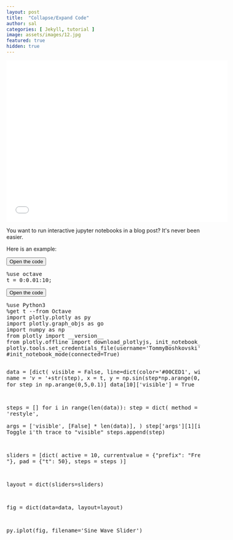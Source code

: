 ```yaml
---
layout: post
title:  "Collapse/Expand Code"
author: sal
categories: [ Jekyll, tutorial ]
image: assets/images/12.jpg
featured: true
hidden: true
---
```


<iframe src="//slides.com/agahkarakuzu/qmrlabjn1/embed" width="576" height="420" scrolling="no" frameborder="0" webkitallowfullscreen mozallowfullscreen allowfullscreen></iframe>

 <script type="text/javascript" src="https://cdnjs.cloudflare.com/ajax/libs/mathjax/2.7.2/MathJax.js?config=TeX-MML-AM_CHTML">
 </script>
<script type="text/x-thebe-config">
      {
      	requestKernel: true,

        bootstrap: true,
        selector: "pre",
        binderOptions: {
        repo: "agahkarakuzu/sosExample",
        ref: "master"
        },

        kernelOptions: {
    	name: "SOS"
     	},


      }
</script>
<script type="text/javascript" src="https://unpkg.com/thebelab@^0.3.0"></script>



You want to run interactive jupyter notebooks in a blog post? It's never been easier.

Here is an example:

<button type="button" class="btn btn-info" data-toggle="collapse" data-target="#demo">Open the code</button>
<div id="demo" class="collapse">
<pre data-executable="true" data-language="octave">
%use octave
t = 0:0.01:10;
</pre>
</div>

<button type="button" class="btn btn-info" data-toggle="collapse" data-target="#demo1">Open the code</button>
<div id="demo1" class="collapse">
<pre data-executable="true" data-language="python">
%use Python3
%get t --from Octave
import plotly.plotly as py
import plotly.graph_objs as go
import numpy as np
from plotly import __version__
from plotly.offline import download_plotlyjs, init_notebook_mode, plot, iplot
plotly.tools.set_credentials_file(username='TommyBoshkovski', api_key='L93ChErVewlTwok2buNM')
#init_notebook_mode(connected=True)

data = [dict(
        visible = False,
        line=dict(color='#00CED1', width=6),
        name = '𝜈 = '+str(step),
        x = t,
        y = np.sin(step*np.arange(0,10,0.01))) for step in np.arange(0,5,0.1)]
data[10]['visible'] = True

steps = []
for i in range(len(data)):
    step = dict(
        method = 'restyle',  
        args = ['visible', [False] * len(data)],
    )
    step['args'][1][i] = True # Toggle i'th trace to "visible"
    steps.append(step)

sliders = [dict(
    active = 10,
    currentvalue = {"prefix": "Frequency: "},
    pad = {"t": 50},
    steps = steps
)]

layout = dict(sliders=sliders)

fig = dict(data=data, layout=layout)

py.iplot(fig, filename='Sine Wave Slider')
</pre>
</div>
